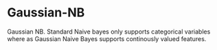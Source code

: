 # Gaussian-NB
Gaussian NB.
Standard Naive bayes only supports categorical variables where as Gaussian Naive Bayes supports continously valued features.
